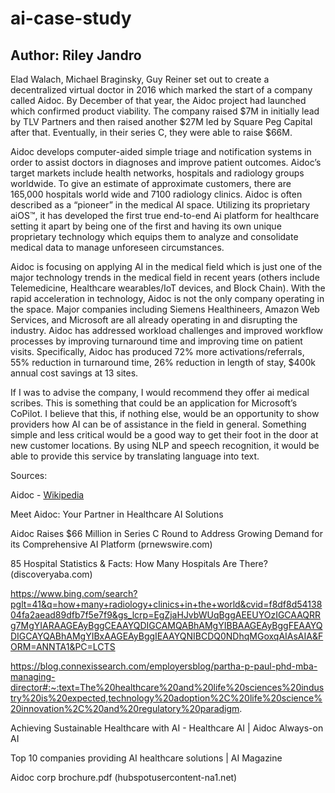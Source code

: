 # ai-case-study
## Author: Riley Jandro
Elad Walach, Michael Braginsky, Guy Reiner set out to create a decentralized virtual doctor in 2016 which marked the start of a company called Aidoc. By December of that year, the Aidoc project had launched which confirmed product viability. The company raised $7M in initially lead by TLV Partners and then raised another $27M led by Square Peg Capital after that. Eventually, in their series C, they were able to raise $66M.

Aidoc develops computer-aided simple triage and notification systems in order to assist doctors in diagnoses and improve patient outcomes. Aidoc’s target markets include health networks, hospitals and radiology groups worldwide. To give an estimate of approximate customers, there are 165,000 hospitals world wide and 7100 radiology clinics. Aidoc is often described as a “pioneer” in the medical AI space. Utilizing its proprietary aiOS™, it has developed the first true end-to-end Ai platform for healthcare setting it apart by being one of the first and having its own unique proprietary technology which equips them to analyze and consolidate medical data to manage unforeseen circumstances.
	
Aidoc is focusing on applying AI in the medical field which is just one of the major technology trends in the medical field in recent years (others include Telemedicine, Healthcare wearables/IoT devices, and Block Chain). With the rapid acceleration in technology, Aidoc is not the only company operating in the space. Major companies including Siemens Healthineers, Amazon Web Services, and Microsoft are all already operating in and disrupting the industry. Aidoc has addressed workload challenges and improved workflow processes by improving turnaround time and improving time on patient visits. Specifically, Aidoc has produced 72% more activations/referrals, 55% reduction in turnaround time, 26% reduction in length of stay, $400k annual cost savings at 13 sites.
	
If I was to advise the company, I would recommend they offer ai medical scribes. This is something that could be an application for Microsoft’s CoPilot. I believe that this, if nothing else, would be an opportunity to show providers how AI can be of assistance in the field in general. Something simple and less critical would be a good way to get their foot in the door at new customer locations. By using NLP and speech recognition, it would be able to provide this service by translating language into text.


Sources: 

Aidoc - [Wikipedia](https://en.wikipedia.org/wiki/Aidoc)


Meet Aidoc: Your Partner in Healthcare AI Solutions

Aidoc Raises $66 Million in Series C Round to Address Growing Demand for its Comprehensive AI Platform (prnewswire.com)

85 Hospital Statistics & Facts: How Many Hospitals Are There? (discoveryaba.com)

https://www.bing.com/search?pglt=41&q=how+many+radiology+clinics+in+the+world&cvid=f8df8d5413804fa2aead89dfb7f5e7f9&gs_lcrp=EgZjaHJvbWUqBggAEEUYOzIGCAAQRRg7MgYIARAAGEAyBggCEAAYQDIGCAMQABhAMgYIBBAAGEAyBggFEAAYQDIGCAYQABhAMgYIBxAAGEAyBggIEAAYQNIBCDQ0NDhqMGoxqAIAsAIA&FORM=ANNTA1&PC=LCTS

https://blog.connexissearch.com/employersblog/partha-p-paul-phd-mba-managing-director#:~:text=The%20healthcare%20and%20life%20sciences%20industry%20is%20expected,technology%20adoption%2C%20life%20science%20innovation%2C%20and%20regulatory%20paradigm.

Achieving Sustainable Healthcare with AI - Healthcare AI | Aidoc Always-on AI

Top 10 companies providing AI healthcare solutions | AI Magazine

Aidoc corp brochure.pdf (hubspotusercontent-na1.net)
